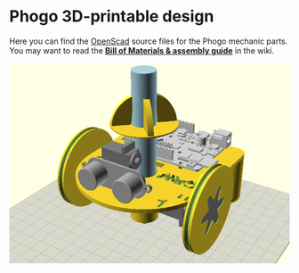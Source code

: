Phogo 3D-printable design
=

Here you can find the [OpenScad](http://www.openscad.org/) source files for the Phogo mechanic parts.  
You may want to read the **[Bill of Materials & assembly guide](https://github.com/CRM-UAM/Phogo/wiki/Assembly-guide)** in the wiki.

![](robot.png)  
